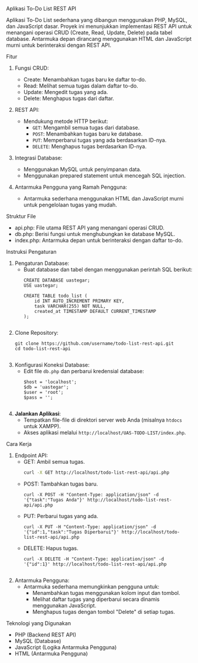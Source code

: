 Aplikasi To-Do List REST API

Aplikasi To-Do List sederhana yang dibangun menggunakan PHP, MySQL, dan JavaScript dasar. Proyek ini menunjukkan implementasi REST API untuk menangani operasi CRUD (Create, Read, Update, Delete) pada tabel database. Antarmuka depan dirancang menggunakan HTML dan JavaScript murni untuk berinteraksi dengan REST API.



Fitur

1. Fungsi CRUD:
   - Create: Menambahkan tugas baru ke daftar to-do.
   - Read: Melihat semua tugas dalam daftar to-do.
   - Update: Mengedit tugas yang ada.
   - Delete: Menghapus tugas dari daftar.

2. REST API:
   - Mendukung metode HTTP berikut:
     - `GET`: Mengambil semua tugas dari database.
     - `POST`: Menambahkan tugas baru ke database.
     - `PUT`: Memperbarui tugas yang ada berdasarkan ID-nya.
     - `DELETE`: Menghapus tugas berdasarkan ID-nya.

3. Integrasi Database:
   - Menggunakan MySQL untuk penyimpanan data.
   - Menggunakan prepared statement untuk mencegah SQL injection.

4. Antarmuka Pengguna yang Ramah Pengguna:
   - Antarmuka sederhana menggunakan HTML dan JavaScript murni untuk pengelolaan tugas yang mudah.



Struktur File

- api.php: File utama REST API yang menangani operasi CRUD.
- db.php: Berisi fungsi untuk menghubungkan ke database MySQL.
- index.php: Antarmuka depan untuk berinteraksi dengan daftar to-do.



Instruksi Pengaturan

1. Pengaturan Database:
   - Buat database dan tabel dengan menggunakan perintah SQL berikut:
     ```
     CREATE DATABASE uastegar;
     USE uastegar;

     CREATE TABLE todo_list (
         id INT AUTO_INCREMENT PRIMARY KEY,
         task VARCHAR(255) NOT NULL,
         created_at TIMESTAMP DEFAULT CURRENT_TIMESTAMP
     );
     

2. Clone Repository:
   ```
   git clone https://github.com/username/todo-list-rest-api.git
   cd todo-list-rest-api
   

3. Konfigurasi Koneksi Database:
   - Edit file `db.php` dan perbarui kredensial database:
     ```
     $host = 'localhost';
     $db = 'uastegar';
     $user = 'root';
     $pass = '';
     

4. **Jalankan Aplikasi**:
   - Tempatkan file-file di direktori server web Anda (misalnya `htdocs` untuk XAMPP).
   - Akses aplikasi melalui `http://localhost/UAS-TODO-LIST/index.php`.


Cara Kerja

1. Endpoint API:
   - GET: Ambil semua tugas.
     ```bash
     curl -X GET http://localhost/todo-list-rest-api/api.php
     
   - POST: Tambahkan tugas baru.
     ```
     curl -X POST -H "Content-Type: application/json" -d '{"task":"Tugas Anda"}' http://localhost/todo-list-rest-api/api.php
     
   - PUT: Perbarui tugas yang ada.
     ```
     curl -X PUT -H "Content-Type: application/json" -d '{"id":1,"task":"Tugas Diperbarui"}' http://localhost/todo-list-rest-api/api.php
     
   - DELETE: Hapus tugas.
     ```
     curl -X DELETE -H "Content-Type: application/json" -d '{"id":1}' http://localhost/todo-list-rest-api/api.php
     

2. Antarmuka Pengguna:
   - Antarmuka sederhana memungkinkan pengguna untuk:
     - Menambahkan tugas menggunakan kolom input dan tombol.
     - Melihat daftar tugas yang diperbarui secara dinamis menggunakan JavaScript.
     - Menghapus tugas dengan tombol "Delete" di setiap tugas.

Teknologi yang Digunakan

- PHP (Backend REST API)
- MySQL (Database)
- JavaScript (Logika Antarmuka Pengguna)
- HTML (Antarmuka Pengguna)
